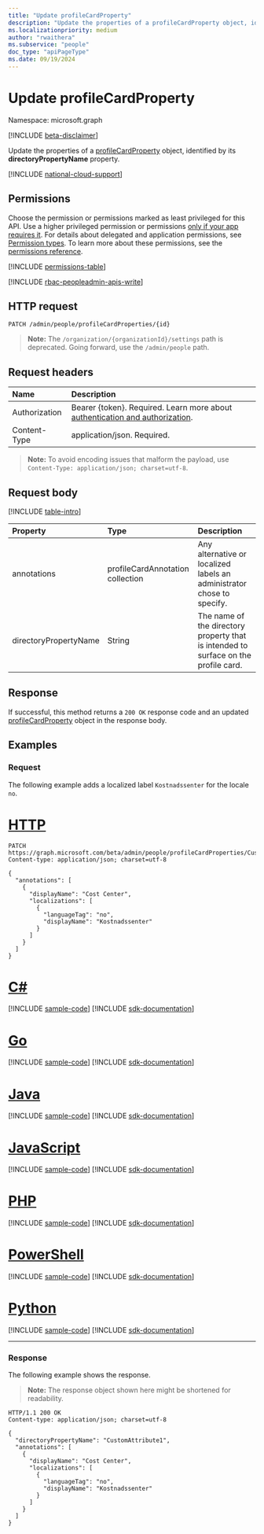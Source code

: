 ```yaml
---
title: "Update profileCardProperty"
description: "Update the properties of a profileCardProperty object, identified by its directoryPropertyName property."
ms.localizationpriority: medium
author: "rwaithera"
ms.subservice: "people"
doc_type: "apiPageType"
ms.date: 09/19/2024
---
```


# Update profileCardProperty

Namespace: microsoft.graph

[!INCLUDE [beta-disclaimer](../../includes/beta-disclaimer.md)]

Update the properties of a [profileCardProperty](../resources/profilecardproperty.md) object, identified by its **directoryPropertyName** property.

[!INCLUDE [national-cloud-support](../../includes/all-clouds.md)]

## Permissions

Choose the permission or permissions marked as least privileged for this API. Use a higher privileged permission or permissions [only if your app requires it](/graph/permissions-overview#best-practices-for-using-microsoft-graph-permissions). For details about delegated and application permissions, see [Permission types](/graph/permissions-overview#permission-types). To learn more about these permissions, see the [permissions reference](/graph/permissions-reference).

<!-- { "blockType": "permissions", "name": "profilecardproperty_update" } -->
[!INCLUDE [permissions-table](../includes/permissions/profilecardproperty-update-permissions.md)]

[!INCLUDE [rbac-peopleadmin-apis-write](../includes/rbac-for-apis/rbac-peopleadmin-apis-write.md)]

## HTTP request

<!-- { "blockType": "ignored" } -->

```http
PATCH /admin/people/profileCardProperties/{id}
```

> **Note:** The `/organization/{organizationId}/settings` path is deprecated. Going forward, use the `/admin/people` path.

## Request headers

| Name       | Description|
|:-----------|:-----------|
|Authorization|Bearer {token}. Required. Learn more about [authentication and authorization](/graph/auth/auth-concepts).|
| Content-Type  | application/json. Required. |

> **Note:** To avoid encoding issues that malform the payload, use `Content-Type: application/json; charset=utf-8`.

## Request body

[!INCLUDE [table-intro](../../includes/update-property-table-intro.md)]

| Property     | Type        | Description |
|:-------------|:------------|:------------|
|annotations|profileCardAnnotation collection| Any alternative or localized labels an administrator chose to specify.|
|directoryPropertyName|String|The name of the directory property that is intended to surface on the profile card. |

## Response

If successful, this method returns a `200 OK` response code and an updated [profileCardProperty](../resources/profilecardproperty.md) object in the response body.

## Examples

### Request

The following example adds a localized label `Kostnadssenter` for the locale `no`.

# [HTTP](#tab/http)
<!-- {
  "blockType": "request",
  "name": "update_profilecardproperty",
  "sampleKeys": ["CustomAttribute1"]
}-->

```http
PATCH https://graph.microsoft.com/beta/admin/people/profileCardProperties/CustomAttribute1
Content-type: application/json; charset=utf-8

{
  "annotations": [
    {
      "displayName": "Cost Center",
      "localizations": [
        {
          "languageTag": "no",
          "displayName": "Kostnadssenter"
        }
      ]
    }
  ]
}
```

# [C#](#tab/csharp)
[!INCLUDE [sample-code](../includes/snippets/csharp/update-profilecardproperty-csharp-snippets.md)]
[!INCLUDE [sdk-documentation](../includes/snippets/snippets-sdk-documentation-link.md)]

# [Go](#tab/go)
[!INCLUDE [sample-code](../includes/snippets/go/update-profilecardproperty-go-snippets.md)]
[!INCLUDE [sdk-documentation](../includes/snippets/snippets-sdk-documentation-link.md)]

# [Java](#tab/java)
[!INCLUDE [sample-code](../includes/snippets/java/update-profilecardproperty-java-snippets.md)]
[!INCLUDE [sdk-documentation](../includes/snippets/snippets-sdk-documentation-link.md)]

# [JavaScript](#tab/javascript)
[!INCLUDE [sample-code](../includes/snippets/javascript/update-profilecardproperty-javascript-snippets.md)]
[!INCLUDE [sdk-documentation](../includes/snippets/snippets-sdk-documentation-link.md)]

# [PHP](#tab/php)
[!INCLUDE [sample-code](../includes/snippets/php/update-profilecardproperty-php-snippets.md)]
[!INCLUDE [sdk-documentation](../includes/snippets/snippets-sdk-documentation-link.md)]

# [PowerShell](#tab/powershell)
[!INCLUDE [sample-code](../includes/snippets/powershell/update-profilecardproperty-powershell-snippets.md)]
[!INCLUDE [sdk-documentation](../includes/snippets/snippets-sdk-documentation-link.md)]

# [Python](#tab/python)
[!INCLUDE [sample-code](../includes/snippets/python/update-profilecardproperty-python-snippets.md)]
[!INCLUDE [sdk-documentation](../includes/snippets/snippets-sdk-documentation-link.md)]

---

### Response

The following example shows the response.

> **Note:** The response object shown here might be shortened for readability.

<!-- {
  "blockType": "response",
  "truncated": true,
  "@odata.type": "microsoft.graph.profileCardProperty"
} -->

```http
HTTP/1.1 200 OK
Content-type: application/json; charset=utf-8

{
  "directoryPropertyName": "CustomAttribute1",
  "annotations": [
    {
      "displayName": "Cost Center",
      "localizations": [
        {
          "languageTag": "no",
          "displayName": "Kostnadssenter"
        }
      ]
    }
  ]
}
```
